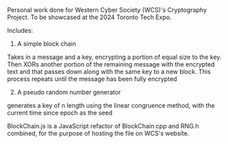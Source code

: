 Personal work done for Western Cyber Society (WCS)'s Cryptography Project. To be showcased at the 2024 Toronto Tech Expo.

Includes:
  1. A simple block chain

Takes in a message and a key, encrypting a portion of equal size to the key. Then XORs another portion of the remaining message with the encrypted text and that passes down along with the same key to a new block. This process repeats until the message has been fully encrypted

  2. A pseudo random number generator

generates a key of n length using the linear congruence method, with the current time since epoch as the seed

BlockChain.js is a JavaScript refactor of BlockChain.cpp and RNG.h combined, for the purpose of hosting the file on WCS's website.
